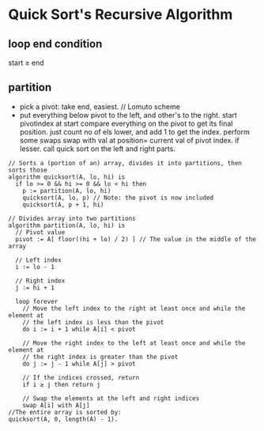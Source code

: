 # Quick Sort's Recursive Algorithm
## loop end condition
start ≥ end
## partition
* pick a pivot:
	take end, easiest. // Lomuto scheme
* put everything below pivot to the left, and other's to the right.
	start pivotindex at start
	compare everything on the pivot to get its final position.
		just count no of els lower, and add 1 to get the index.
		perform some swaps
			swap with val at position= current val of pivot index. if lesser.
	call quick sort on the left and right parts.



```
// Sorts a (portion of an) array, divides it into partitions, then sorts those
algorithm quicksort(A, lo, hi) is
  if lo >= 0 && hi >= 0 && lo < hi then
    p := partition(A, lo, hi)
    quicksort(A, lo, p) // Note: the pivot is now included
    quicksort(A, p + 1, hi)

// Divides array into two partitions
algorithm partition(A, lo, hi) is
  // Pivot value
  pivot := A[ floor((hi + lo) / 2) ] // The value in the middle of the array

  // Left index
  i := lo - 1

  // Right index
  j := hi + 1

  loop forever
    // Move the left index to the right at least once and while the element at
    // the left index is less than the pivot
    do i := i + 1 while A[i] < pivot

    // Move the right index to the left at least once and while the element at
    // the right index is greater than the pivot
    do j := j - 1 while A[j] > pivot

    // If the indices crossed, return
    if i ≥ j then return j

    // Swap the elements at the left and right indices
    swap A[i] with A[j]
//The entire array is sorted by:
quicksort(A, 0, length(A) - 1).
```